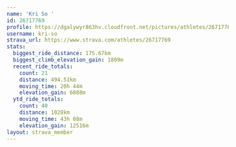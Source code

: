 ```yaml
---
name: 'Kri So '
id: 26717769
profile: https://dgalywyr863hv.cloudfront.net/pictures/athletes/26717769/7761026/14/large.jpg
username: kri-so
strava_url: https://www.strava.com/athletes/26717769
stats:
  biggest_ride_distance: 175.67km
  biggest_climb_elevation_gain: 1809m
  recent_ride_totals:
    count: 21
    distance: 494.51km
    moving_time: 20h 44m
    elevation_gain: 6088m
  ytd_ride_totals:
    count: 40
    distance: 1028km
    moving_time: 43h 08m
    elevation_gain: 12516m
layout: strava_member
--- 
```

